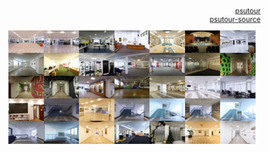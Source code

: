 <p align="right"><a href="https://kairulla.github.io/psutour/">psutour</a><br><a href="https://tou.edu.kz/psutour/index.html">psutour-source</a></p>

<img src="images/preview_nodeimage_node17.jpg" width=14% align="middle"><img src="images/preview_nodeimage_node22.jpg" width=14% align="middle"><img src="images/preview_nodeimage_node23.jpg" width=14% align="middle"><img src="images/preview_nodeimage_node24.jpg" width=14% align="middle"><img src="images/preview_nodeimage_node25.jpg" width=14% align="middle"><img src="images/preview_nodeimage_node26.jpg" width=14% align="middle"><img src="images/preview_nodeimage_node27.jpg" width=14% align="middle"><img src="images/preview_nodeimage_node28.jpg" width=14% align="middle"><img src="images/preview_nodeimage_node29.jpg" width=14% align="middle"><img src="images/preview_nodeimage_node30.jpg" width=14% align="middle"><img src="images/preview_nodeimage_node31.jpg" width=14% align="middle"><img src="images/preview_nodeimage_node32.jpg" width=14% align="middle"><img src="images/preview_nodeimage_node33.jpg" width=14% align="middle"><img src="images/preview_nodeimage_node34.jpg" width=14% align="middle"><img src="images/preview_nodeimage_node35.jpg" width=14% align="middle"><img src="images/preview_nodeimage_node36.jpg" width=14% align="middle"><img src="images/preview_nodeimage_node38.jpg" width=14% align="middle"><img src="images/preview_nodeimage_node39.jpg" width=14% align="middle"><img src="images/preview_nodeimage_node40.jpg" width=14% align="middle"><img src="images/preview_nodeimage_node41.jpg" width=14% align="middle"><img src="images/preview_nodeimage_node42.jpg" width=14% align="middle"><img src="images/preview_nodeimage_node43.jpg" width=14% align="middle"><img src="images/preview_nodeimage_node44.jpg" width=14% align="middle"><img src="images/preview_nodeimage_node45.jpg" width=14% align="middle"><img src="images/preview_nodeimage_node46.jpg" width=14% align="middle"><img src="images/preview_nodeimage_node47.jpg" width=14% align="middle"><img src="images/preview_nodeimage_node48.jpg" width=14% align="middle"><img src="images/preview_nodeimage_node49.jpg" width=14% align="middle"><img src="images/preview_nodeimage_node50.jpg" width=14% align="middle"><img src="images/preview_nodeimage_node51.jpg" width=14% align="middle"><img src="images/preview_nodeimage_node52.jpg" width=14% align="middle"><img src="images/preview_nodeimage_node53.jpg" width=14% align="middle"><img src="images/preview_nodeimage_node54.jpg" width=14% align="middle"><img src="images/preview_nodeimage_node55.jpg" width=14% align="middle"><img src="images/preview_nodeimage_node56.jpg" width=14% align="middle">

